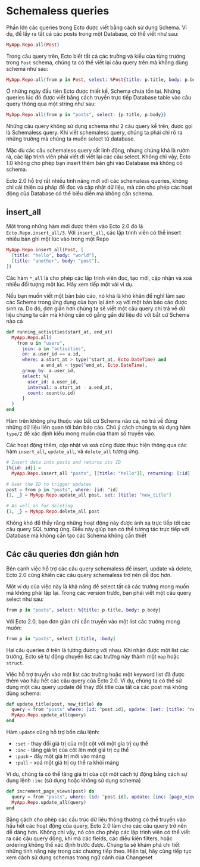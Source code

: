 # Schemaless queries

Phần lớn các queries trong Ecto được viết bằng cách sử dụng Schema. Ví dụ, để lấy ra tất cả các posts trong một Database, có thể viết như sau:

```elixir
MyApp.Repo.all(Post)
```

Trong câu query trên, Ecto biết tất cả các trường và kiểu của từng trường trong `Post` schema, chúng ta có thể viết lại câu query trên mà không dùng schema như sau:

```elixir
MyApp.Repo.all(from p in Post, select: %Post{title: p.title, body: p.body, ...}}
```

Ở những ngày đầu tiên Ecto được thiết kế, Schema chưa tồn tại. Những queries lúc đó được viết bằng cách truyền trực tiếp Database table vào câu query thông qua một string như sau:

```elixir
MyApp.Repo.all(from p in "posts", select: {p.title, p.body})
```

Những câu query không sử dụng schema như 2 câu query kể trên, được gọi là Schemaless query. Khi viết schemaless query, chúng ta phải chỉ rõ ra những trường mà chúng ta muốn select từ database.

Mặc dù các câu schemaless query rất linh động, nhưng chúng khá là rườm rà, các lập trình viên phải viết đi viết lại các câu select. Không chỉ vậy, Ecto 1.0 không cho phép bạn insert thêm bản ghi vào Database mà không có schema.

Ecto 2.0 hỗ trợ rất nhiều tính năng mới với các schemaless queries, không chỉ cải thiện cú pháp để đọc và cập nhật dữ liệu, mà còn cho phép các hoạt động của Database có thể biểu diễn mà không cần schema.

## insert\_all

Một trong những hàm mới được thêm vào Ecto 2.0 đó là `Ecto.Repo.insert_all/3`. Với `insert_all`, các lập trình viên có thể insert nhiều bản ghi một lúc vào trong một Repo

```elixir
MyApp.Repo.insert_all(Post, [
  [title: "hello", body: "world"],
  [title: "another", body: "post"],
])
```

Các hàm `*_all` là cho phép các lập trình viên đọc, tạo mới, cập nhận và xoá nhiều đối tượng một lúc. Hãy xem tiếp một vài ví dụ.

Nếu bạn muốn viết một bản báo cáo, nó khá là khó khăn để nghĩ làm sao các Schema trong ứng dụng của bạn lại ánh xạ với một bản báo cáo được sinh ra. Do đó, đơn giản hơn chúng ta sẽ viết một câu query chỉ trả về dữ liệu chúng ta cần mà không cần cố gắng gắn dữ liệu đó với bắt cứ Schema nào cả

```elixir
def running_activities(start_at, end_at)
  MyApp.Repo.all(
    from u in "users",
      join: a in "activities",
      on: a.user_id == u.id,
      where: a.start_at > type(^start_at, Ecto.DateTime) and
             a.end_at < type(^end_at, Ecto.DateTime),
      group_by: a.user_id,
      select: %{
        user_id: a.user_id, 
        interval: a.start_at - a.end_at, 
        count: count(u.id)
      }    
  )
end
```

Hàm trên không phụ thuộc vào bất cứ Schema nào cả, nó trả về đúng những dữ liệu liên quan tới bản báo cáo. Chú ý cách chúng ta sử dụng hàm `type/2` để xác định kiểu mong muốn của tham số truyền vào.

Các hoạt động thêm, cập nhật và xoá cũng được thực hiện thông qua các hàm `insert_all`, `update_all`, và `delete_all` tương ứng.

```elixir
# Insert data into posts and returns its ID
[%{id: id}] = 
  MyApp.Repo.insert_all "posts", [[title: "hello"]], returning: [:id]

# User the ID to trigger updates
post = from p in "posts", where: [id: ^id]
{1, _} = MyApp.Repo.update_all post, set: [title: "new_title"]

# As well as for deleting
{1, _} = MyApp.Repo.delete_all post
```

Không khó để thấy rằng những hoạt động này được ánh xạ trực tiếp tới các câu query SQL tương ứng. Điều này giúp bạn có thể tương tác trực tiếp với Database mà không cần tạo các Schema không cần thiết

## Các câu queries đơn giản hơn

Bên cạnh việc hỗ trợ các câu query schemaless để insert, update và delete, Ecto 2.0 cũng khiến các câu query schemaless trở nên dễ đọc hơn.

Một ví dụ của việc này là khả năng để select tất cả các trường mong muốn mà không phải lặp lại. Trong các version trước, bạn phải viết một câu query select như sau:

```elixir
from p in "posts", select: %{title: p.title, body: p.body}
```

Với Ecto 2.0, bạn đơn giản chỉ cần truyền vào một list các trường mong muốn:

```elixir
from p in "posts", select [:title, :body]
```

Hai câu queries ở trên là tương đương với nhau. Khi nhận được một list các trường, Ecto sẽ tự động chuyển list các trường này thành một `map` hoặc `struct`.

Việc hỗ trợ truyền vào một list các trường hoặc một keyword list đã được thêm vào hầu hết các câu query của Ecto 2.0. Ví dụ, chúng ta có thể sử dụng một câu query update để thay đổi title của tất cả các post mà không dùng schema:

```elixir
def update_title(post, new_title) do
  query = from "posts" where: [id: ^post.id], update: [set: [title: ^new_title]]
  MyApp.Repo.update_all(query)
end
```

Hàm `update` cũng hỗ trợ bốn câu lệnh:

* `:set` - thay đổi giá trị của một cột với một gía trị cụ thể
* `:inc` - tăng giá trị của côt lên một giá trị cụ thể
* `:push` - đẩy một giá trị mới vào mảng
* `:pull` - xoá một giá trị cụ thể ra khỏi mảng

Ví dụ, chúng ta có thể tăng giá trị của cột một cách tự động bằng cách sự dụng lệnh `:inc` \(sử dụng hoặc không sử dụng schema\)

```elixir
def increment_page_views(post) do
  query = from "posts", where: [id: ^post.id], update: [inc: [page_views: 1]]
  MyApp.Repo.update_all(query)
end
```

Bằng cách cho phép các cấu trúc dữ liệu thông thường có thể truyền vào hấu hết các hoạt động của query, Ecto 2.0 làm cho các câu query trở nên dễ dàng hơn. Không chỉ vậy, nó còn cho phép các lập trình viên có thể viết ra các cậu query động, khi mà các fields, các điều kiện filters, hoặc ordering không thể xác định trước được. Chúng ta sẽ khám phá chi tiết những tính năng này trong các chương tiếp theo. Hiện tại, hãy cùng tiếp tục xem cách sử dụng schemas trong ngữ cảnh của Changeset

